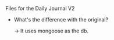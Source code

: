 Files for the Daily Journal V2

- What's the difference with the original?

    -> It uses mongoose as the db.
